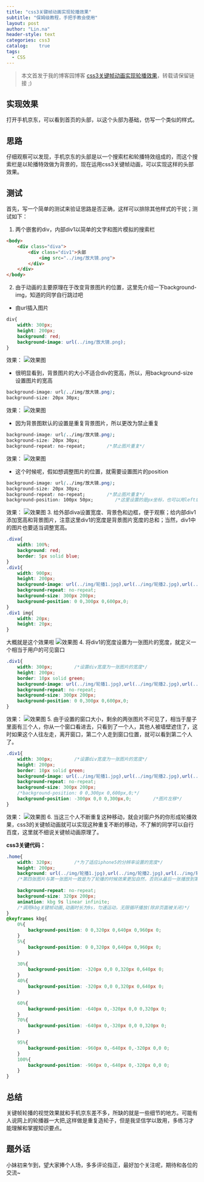 ```yaml
---
title: "css3关键帧动画实现轮播效果"
subtitle: "保姆级教程，手把手教会使用"
layout: post
author: "Lin.na"
header-style: text
categories: css3
catalog:    true
tags:
  - CSS
---
```


> 本文首发于我的博客园博客 [css3关键帧动画实现轮播效果](https://www.cnblogs.com/CodeShero/p/7265855.html)，转载请保留链接 ;)

## 实现效果
打开手机京东，可以看到首页的头部，以这个头部为基础，仿写一个类似的样式。

## 思路
仔细观察可以发现，手机京东的头部是以一个搜索栏和轮播特效组成的，而这个搜索栏是以轮播特效做为背景的，现在运用css3关键帧动画，可以实现这样的头部效果。

## 测试
首先，写一个简单的测试来验证思路是否正确，这样可以排除其他样式的干扰；测试如下：

1. 两个嵌套的div，内部div1以简单的文字和图片模拟的搜索栏

```html
<body>
    <div class="diva">
        <div class="div1">头部
            <img src="../img/放大镜.png">
        </div>
    </div>
</body>
```

2. 由于动画的主要原理在于改变背景图片的位置，这里先介绍一下background-img，知道的同学自行跳过吧
* 由url插入图片

```css
div{
    width: 300px;
    height: 200px;
    background: red;
    background-image: url(../img/放大镜.png);
}
```

效果：
![效果图](/img/in-post/post-carousel/carousel-1.jpg)
* 很明显看到，背景图片的大小不适合div的宽高，所以，用background-size设置图片的宽高

```css
background-image: url(../img/放大镜.png);
background-size: 20px 30px;
```

效果：
![效果图](/img/in-post/post-carousel/carousel-2.jpg)
* 因为背景图默认的设置是重复背景图片，所以更改为禁止重复

```css
background-image: url(../img/放大镜.png);
background-size: 20px 30px;
background-repeat: no-repeat;        /*禁止图片重复*/
```

效果：
![效果图](/img/in-post/post-carousel/carousel-3.jpg)
* 这个时候呢，假如想调整图片的位置，就需要设置图片的position

```css
background-image: url(../img/放大镜.png);
background-size: 20px 30px;
background-repeat: no-repeat;        /*禁止图片重复*/
background-position: 100px 50px;        /*这里设置的是px坐标，也可以用left或者百分比的形式设置图片位置*/
```

效果：
![效果图](/img/in-post/post-carousel/carousel-4.jpg)
3. 给外部diva设置宽度、背景色和边框，便于观察；给内部div1添加宽高和背景图片，注意这里div1的宽度是背景图片宽度的总和；当然，div1中的图片也要适当调整宽高。

```css
.diva{
    width: 100%;
    background: red;
    border: 5px solid blue;
}
.div1{
    width: 900px;
    height: 200px; 
    background-image: url(../img/轮播1.jpg),url(../img/轮播2.jpg),url(../img/轮播3.jpg);
    background-repeat: no-repeat;
    background-size: 300px 200px;
    background-position: 0 0,300px 0,600px,0;
}
.div1 img{
    width: 20px;
    height: 20px;
}
```

大概就是这个效果啦
![效果图](/img/in-post/post-carousel/carousel-5.jpg)
4. 将div1的宽度设置为一张图片的宽度，就定义一个相当于用户的可见窗口

```css
.div1{
    width: 300px;        /*设置div宽度为一张图片的宽度*/
    height: 200px; 
    border: 10px solid green;
    background-image: url(../img/轮播1.jpg),url(../img/轮播2.jpg),url(../img/轮播3.jpg);
    background-repeat: no-repeat;
    background-size: 300px 200px;
    background-position: 0 0,300px 0,600px,0;
}
```

效果：
![效果图](/img/in-post/post-carousel/carousel-6.jpg)
5. 由于设置的窗口大小，剩余的两张图片不可见了，相当于屋子里面有三个人，你从一个窗口看进去，只看到了一个人，其他人被墙壁遮住了，这时如果这个人往左走，离开窗口，第二个人走到窗口位置，就可以看到第二个人了。

```css
.div1{
    width: 300px;        /*设置div宽度为一张图片的宽度*/
    height: 200px; 
    border: 10px solid green;
    background-image: url(../img/轮播1.jpg),url(../img/轮播2.jpg),url(../img/轮播3.jpg);
    background-repeat: no-repeat;
    background-size: 300px 200px;
    /*background-position: 0 0,300px 0,600px,0;*/
    background-position: -300px 0,0 0,300px,0;        /*图片左移*/
}
```

效果：
![效果图](/img/in-post/post-carousel/carousel-7.jpg)
6. 当这三个人不断重复这种移动，就会对窗户外的你形成轮播效果，css3的关键帧动画就可以实现这种重复不断的移动，不了解的同学可以自行百度，这里就不细说关键帧动画原理了。

**css3关键代码：**

```css
.home{
    width: 320px;        /*为了适应iphone5的分辨率设置的宽度*/
    height: 200px;
    background: url(../img/轮播1.jpg),url(../img/轮播2.jpg),url(../img/轮播3.jpg),url(../img/轮播1.jpg);
    /*第四张图片与第一张图片一致是为了轮播的时候效果更加自然，否则从最后一张播放到第一张会造成生硬的停顿*/
    
    background-repeat: no-repeat;
    background-size: 320px 200px;
    animation: kbg 9s linear infinite;
    /*调用kbg关键帧动画,动画时长为9s，匀速运动，无限循环播放(除非页面被关闭)*/
}
@keyframes kbg{
    0%{
        background-position: 0 0,320px 0,640px 0,960px 0;
    }
    5%{
        background-position: 0 0,320px 0,640px 0,960px 0;
    }

    30%{
        background-position: -320px 0,0 0,320px 0,640px 0;
    }
    40%{
        background-position: -320px 0,0 0,320px 0,640px 0;
    }

    60%{
        background-position: -640px 0,-320px 0,0 0,320px 0;
    }
    70%{
        background-position: -640px 0,-320px 0,0 0,320px 0;
    }

    95%{
        background-position: -960px 0,-640px 0,-320px 0,0 0;
    }
    100%{
        background-position: -960px 0,-640px 0,-320px 0,0 0;
    }
}
```

## 总结
关键帧轮播的视觉效果就和手机京东差不多，所缺的就是一些细节的地方。可能有人说网上的轮播器一大把,这样做是重复造轮子，但是我坚信学以致用，多练习才能理解和掌握知识要点。
## 题外话
小妹初来乍到，望大家捧个人场，多多评论指正，最好加个关注呢，期待和各位的交流~